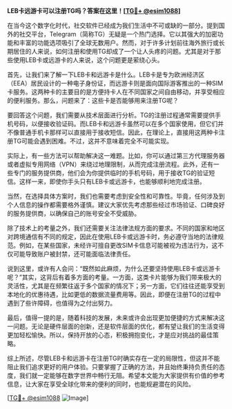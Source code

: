 **LEB卡远游卡可以注册TG吗？答案在这里！[[TG💪+ @esim1088](https://t.me/s/esim1088)]**

在当今这个数字化时代，社交软件已经成为我们生活中不可或缺的一部分。提到国外的社交平台，Telegram（简称TG）无疑是一个热门选择。它以其强大的加密功能和丰富的功能选项吸引了全球无数用户。然而，对于许多计划前往海外旅行或长期居住的人来说，如何注册和使用TG却成了一个让人头疼的问题。尤其是对于那些使用LEB卡或远游卡的人来说，这个问题更是萦绕心头。

首先，让我们来了解一下LEB卡和远游卡是什么。LEB卡是专为欧洲经济区（EEA）居民设计的一种电子身份证，而远游卡则是面向国际游客推出的一种SIM卡服务。这两种卡的主要目的是方便持卡人在不同国家之间自由移动，并享受相应的便利服务。那么，问题来了：这些卡是否能够用来注册TG呢？

要回答这个问题，我们需要从技术层面进行分析。TG的注册过程通常需要提供手机号码，以便接收验证码。而LEB卡和远游卡虽然可以在多个国家使用，但它们并不像普通手机卡那样可以直接用于接收短信。因此，在理论上，直接用这两种卡注册TG可能会遇到困难。不过，这并不意味着完全不可能实现。

实际上，有一些方法可以帮助解决这一难题。比如，你可以通过第三方代理服务器或者虚拟专用网络（VPN）来绕过地理限制，从而完成注册流程。此外，还有一些专门的服务提供商，他们会为你提供临时的手机号码，用于接收TG的验证短信。这样一来，即使你手头只有LEB卡或远游卡，也能够顺利地完成注册。

当然，在选择具体方案时，我们也需要考虑到安全性和可靠性。毕竟，任何涉及到个人信息的操作都需要格外谨慎。建议大家优先考虑那些经过市场验证、口碑良好的服务提供商，以确保自己的账号安全不受威胁。

除了技术上的考量之外，我们还需要关注法律法规方面的要求。不同的国家和地区对跨境通信有不同的规定，因此在使用LEB卡或远游卡时，务必遵守当地的法律规范。例如，在某些国家，未经许可擅自更改SIM卡信息可能被视为违法行为，这不仅可能导致账户被封禁，还可能面临法律责任。

说到这里，或许有人会问：“既然如此麻烦，为什么还要坚持使用LEB卡或远游卡呢？”其实，这背后有着多方面的考量。一方面，这类卡片能够为我们带来极大的灵活性，尤其是在频繁往返于多个国家的情况下；另一方面，它们往往还能享受到本地化的优惠待遇，比如更低的数据流量费用等。因此，即便在注册TG的过程中遇到了些许障碍，也值得为之付出努力。

最后，值得一提的是，随着科技的发展，未来或许会出现更加便捷的方式来解决这一问题。无论是硬件层面的创新，还是软件层面的优化，都有望让我们的生活变得更加轻松愉快。所以，保持开放的心态，积极拥抱变化，才是应对挑战的最佳策略。

综上所述，尽管LEB卡和远游卡在注册TG时确实存在一定的局限性，但这并不能阻止我们追求更好的用户体验。只要掌握了正确的方法，并且始终秉持负责任的态度，我们就一定能够在数字世界中畅行无阻。希望本文能为大家提供有价值的参考信息，让大家在享受全球化带来的便利的同时，也能规避潜在的风险。

[[TG💪+ @esim1088](https://t.me/s/esim1088) ![Image](https://i.postimg.cc/4NQfJmqS/Snipaste-2025-05-13-00-14-12.png)]